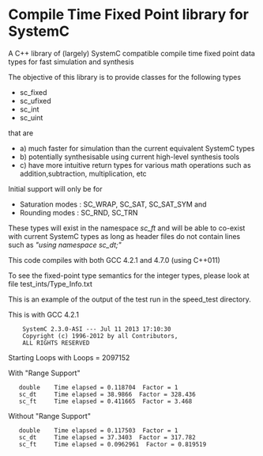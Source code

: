 
Compile Time Fixed Point library for SystemC
================================

A C++ library of (largely) SystemC compatible compile time fixed point data types for fast simulation and synthesis

The objective of this library is to provide classes for the following types

- sc_fixed
- sc_ufixed
- sc_int
- sc_uint

that are

- a) much faster for simulation than the current equivalent SystemC types
- b) potentially synthesisable using current high-level synthesis tools
- c) have more intuitive return types for various math operations such as addition,subtraction, multiplication, etc

Initial support will only be for

- Saturation modes : SC\_WRAP, SC_SAT, SC_SAT_SYM
and
- Rounding modes : SC\_RND, SC_TRN

These types will exist in the namespace *sc_ft* and will be able to co-exist with current SystemC types as long as header files do not contain lines such as *"using namespace sc_dt;"*

This code compiles with both GCC 4.2.1 and 4.7.0 (using C++011)


To see the fixed-point type semantics for the integer types, please look at file test_ints/Type_Info.txt


This is an example of the output of the test run in the speed_test directory.

This is with GCC 4.2.1
 

        SystemC 2.3.0-ASI --- Jul 11 2013 17:10:30
        Copyright (c) 1996-2012 by all Contributors,
        ALL RIGHTS RESERVED

Starting Loops with Loops = 2097152

With "Range Support"

       double    Time elapsed = 0.118704  Factor = 1
       sc_dt     Time elapsed = 38.9866  Factor = 328.436
       sc_ft     Time elapsed = 0.411665  Factor = 3.468


Without "Range Support"

       double    Time elapsed = 0.117503  Factor = 1
       sc_dt     Time elapsed = 37.3403  Factor = 317.782
       sc_ft     Time elapsed = 0.0962961  Factor = 0.819519

